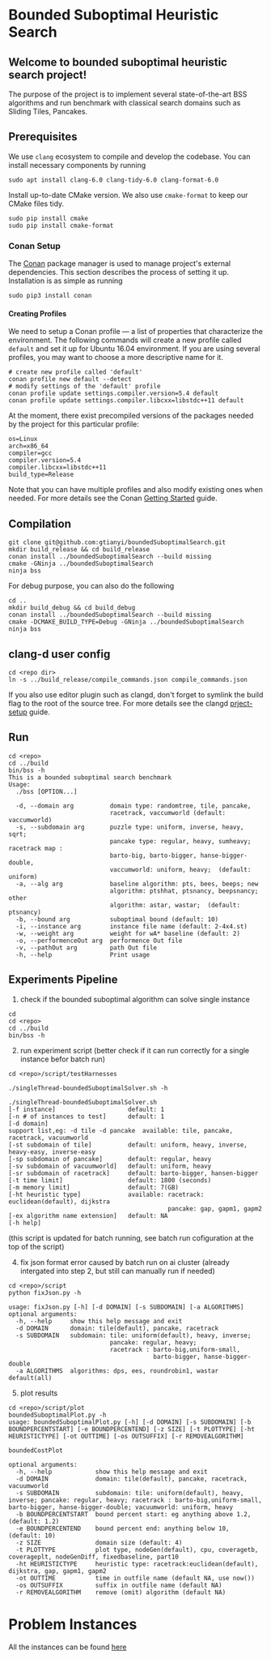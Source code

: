 # Bounded Suboptimal Heuristic Search

## Welcome to bounded suboptimal heuristic search project!
The purpose of the project is to implement several state-of-the-art BSS algorithms and run benchmark with classical search domains such as Sliding Tiles, Pancakes. 

## Prerequisites
We use `clang` ecosystem to compile and develop the codebase. You can install necessary components by running
```
sudo apt install clang-6.0 clang-tidy-6.0 clang-format-6.0
```

Install up-to-date CMake version. We also use `cmake-format` to keep our CMake files tidy.
```
sudo pip install cmake
sudo pip install cmake-format
``` 

### Conan Setup

The [Conan](https://conan.io) package manager is used to manage project's external
dependencies. This section describes the process of setting it up.  Installation is as simple as running

```
sudo pip3 install conan
```

#### Creating Profiles
We need to setup a Conan profile — a list of properties that characterize the
environment.  The following commands will create a new profile called `default` and set it up
for Ubuntu 16.04 environment.  If you are using several profiles, you may want to choose a
more descriptive name for it.
```
# create new profile called 'default'
conan profile new default --detect
# modify settings of the 'default' profile
conan profile update settings.compiler.version=5.4 default
conan profile update settings.compiler.libcxx=libstdc++11 default
```
At the moment, there exist precompiled versions of the packages needed by
the project for this particular profile:

```
os=Linux
arch=x86_64
compiler=gcc
compiler.version=5.4
compiler.libcxx=libstdc++11
build_type=Release
```

Note that you can have multiple profiles and also modify existing ones when needed.
For more details see the Conan [Getting Started](https://docs.conan.io/en/latest/getting_started.html) guide.


## Compilation
```
git clone git@github.com:gtianyi/boundedSuboptimalSearch.git
mkdir build_release && cd build_release
conan install ../boundedSuboptimalSearch --build missing
cmake -GNinja ../boundedSuboptimalSearch
ninja bss 
```
For debug purpose, you can also do the following
```
cd ..
mkdir build_debug && cd build_debug
conan install ../boundedSuboptimalSearch --build missing
cmake -DCMAKE_BUILD_TYPE=Debug -GNinja ../boundedSuboptimalSearch
ninja bss 
```

## clang-d user config
```
cd <repo dir>
ln -s ../build_release/compile_commands.json compile_commands.json
```
If you also use editor plugin such as clangd, don't forget to symlink the build flag to the root of the source tree. For more details see the clangd [prject-setup](https://clangd.llvm.org/installation.html#project-setup) guide.

## Run
```
cd <repo>
cd ../build
bin/bss -h
This is a bounded suboptimal search benchmark
Usage:
  ./bss [OPTION...]

  -d, --domain arg          domain type: randomtree, tile, pancake,
                            racetrack, vaccumworld (default: vaccumworld)
  -s, --subdomain arg       puzzle type: uniform, inverse, heavy, sqrt;
                            pancake type: regular, heavy, sumheavy; racetrack map :
                            barto-big, barto-bigger, hanse-bigger-double,
                            vaccumworld: uniform, heavy;  (default: uniform)
  -a, --alg arg             baseline algorithm: pts, bees, beeps; new
                            algorithm: ptshhat, ptsnancy, beepsnancy; other
                            algorithm: astar, wastar;  (default: ptsnancy)
  -b, --bound arg           suboptimal bound (default: 10)
  -i, --instance arg        instance file name (default: 2-4x4.st)
  -w, --weight arg          weight for wA* baseline (default: 2)
  -o, --performenceOut arg  performence Out file
  -v, --pathOut arg         path Out file
  -h, --help                Print usage

```

## Experiments Pipeline
1. check if the bounded suboptimal algorithm can solve single instance
```
cd 
cd <repo>
cd ../build
bin/bss -h
```

2. run experiment script
(better check if it can run correctly for a single instance befor batch run)
```
cd <repo>/script/testHarnesses

./singleThread-boundedSuboptimalSolver.sh -h

./singleThread-boundedSuboptimalSolver.sh
[-f instance]                    default: 1
[-n # of instances to test]      default: 1
[-d domain]
support list,eg: -d tile -d pancake  available: tile, pancake, racetrack, vacuumworld
[-st subdomain of tile]          default: uniform, heavy, inverse, heavy-easy, inverse-easy
[-sp subdomain of pancake]       default: regular, heavy
[-sv subdomain of vacuumworld]   default: uniform, heavy
[-sr subdomain of racetrack]     default: barto-bigger, hansen-bigger
[-t time limit]                  default: 1800 (seconds)
[-m memory limit]                default: 7(GB)
[-ht heuristic type]             available: racetrack: euclidean(default), dijkstra
                                            pancake: gap, gapm1, gapm2
[-ex algorithm name extension]   default: NA
[-h help]
```
(this script is updated for batch running, see batch run cofiguration at the top of the script)

4. fix json format error caused by batch run on ai cluster (already intergated into step 2, but still can manually run if needed)
```
cd <repo>/script
python fixJson.py -h

usage: fixJson.py [-h] [-d DOMAIN] [-s SUBDOMAIN] [-a ALGORITHMS]
optional arguments:
  -h, --help     show this help message and exit
  -d DOMAIN      domain: tile(default), pancake, racetrack
  -s SUBDOMAIN   subdomain: tile: uniform(default), heavy, inverse; 
                            pancake: regular, heavy; 
                            racetrack : barto-big,uniform-small, 
                                        barto-bigger, hanse-bigger-double
  -a ALGORITHMS  algorithms: dps, ees, roundrobin1, wastar default(all)
```

5. plot results
```
cd <repo>/script/plot
boundedSuboptimalPlot.py -h
usage: boundedSuboptimalPlot.py [-h] [-d DOMAIN] [-s SUBDOMAIN] [-b BOUNDPERCENTSTART] [-e BOUNDPERCENTEND] [-z SIZE] [-t PLOTTYPE] [-ht HEURISTICTYPE] [-ot OUTTIME] [-os OUTSUFFIX] [-r REMOVEALGORITHM]

boundedCostPlot

optional arguments:
  -h, --help            show this help message and exit
  -d DOMAIN             domain: tile(default), pancake, racetrack, vacuumworld
  -s SUBDOMAIN          subdomain: tile: uniform(default), heavy, inverse; pancake: regular, heavy; racetrack : barto-big,uniform-small, barto-bigger, hanse-bigger-double; vacuumworld: uniform, heavy
  -b BOUNDPERCENTSTART  bound percent start: eg anything above 1.2,(default: 1.2)
  -e BOUNDPERCENTEND    bound percent end: anything below 10, (default: 10)
  -z SIZE               domain size (default: 4)
  -t PLOTTYPE           plot type, nodeGen(default), cpu, coveragetb, coverageplt, nodeGenDiff, fixedbaseline, part10
  -ht HEURISTICTYPE     heuristic type: racetrack:euclidean(default), dijkstra, gap, gapm1, gapm2
  -ot OUTTIME           time in outfile name (default NA, use now())
  -os OUTSUFFIX         suffix in outfile name (default NA)
  -r REMOVEALGORITHM    remove (omit) algorithm (default NA)
```

# Problem Instances
All the instances can be found [here](https://github.com/gtianyi/searchDomainInstanceFiles)
